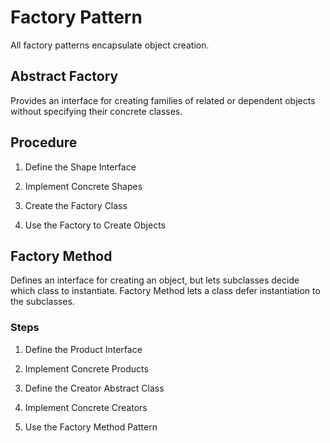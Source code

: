 # Factory Pattern

All factory patterns encapsulate object creation.

## Abstract Factory

Provides an interface for creating families of related or dependent objects without specifying their concrete classes.

## Procedure

1. Define the Shape Interface

2. Implement Concrete Shapes

3. Create the Factory Class

4. Use the Factory to Create Objects

## Factory Method

Defines an interface for creating an object, but lets subclasses decide which class to instantiate.
Factory Method lets a class defer instantiation to the subclasses.

### Steps

1. Define the Product Interface

2. Implement Concrete Products

3. Define the Creator Abstract Class

4. Implement Concrete Creators

5. Use the Factory Method Pattern
